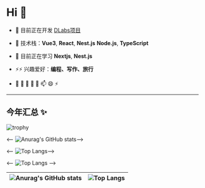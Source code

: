 # Hi 👋

- 🔭 目前正在开发 [DLabs项目](项目链接)
- 👯 技术栈：**Vue3**, **React**, **Nest.js**  **Node.js**, **TypeScript**

- 🌱 目前正在学习 **Nextjs**, **Nest.js**
- ⚡⚡ 兴趣爱好：**编程、写作、旅行**
- 🔭 🌱 👯 🤔 💬 📫  😄 ⚡ 
---

## 今年汇总 ✨

![trophy](https://github-profile-trophy.vercel.app/?username=licairen&theme=tokyonight2)

<-- ![Anurag's GitHub stats](https://github-readme-stats.vercel.app/api?username=licairen&show_icons=true&theme=transparent)-->

<-- ![Top Langs](https://github-readme-stats.vercel.app/api/top-langs/?username=licairen&layout=compact&theme=tokyonight)-->


<-- ![Top Langs](https://github-readme-stats.vercel.app/api/top-langs/?username=licairen&layout=compact&theme=radical) -->


| ![Anurag's GitHub stats](https://github-readme-stats.vercel.app/api?username=licairen&show_icons=true&theme=transparent) | ![Top Langs](https://github-readme-stats.vercel.app/api/top-langs/?username=licairen&layout=compact&theme=tokyonight) |
| --- | --- |


